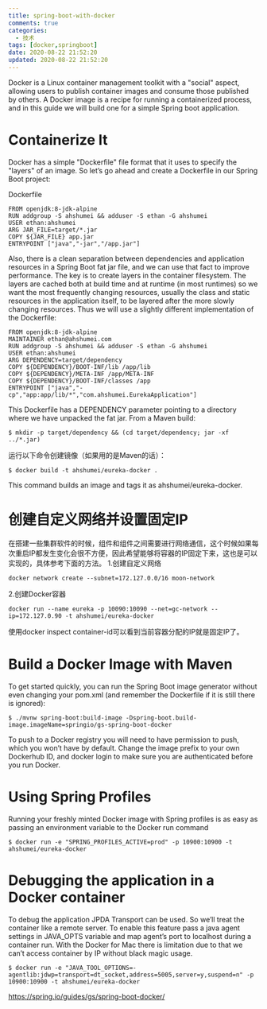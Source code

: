 ```yaml
---
title: spring-boot-with-docker
comments: true
categories:
  - 技术
tags: [docker,springboot]
date: 2020-08-22 21:52:20
updated: 2020-08-22 21:52:20
---
```


Docker is a Linux container management toolkit with a "social" aspect, allowing users to publish container images and consume those published by others. A Docker image is a recipe for running a containerized process, and in this guide we will build one for a simple Spring boot application.

# Containerize It
Docker has a simple "Dockerfile" file format that it uses to specify the "layers" of an image. So let’s go ahead and create a Dockerfile in our Spring Boot project:

Dockerfile
```
FROM openjdk:8-jdk-alpine
RUN addgroup -S ahshumei && adduser -S ethan -G ahshumei
USER ethan:ahshumei
ARG JAR_FILE=target/*.jar
COPY ${JAR_FILE} app.jar
ENTRYPOINT ["java","-jar","/app.jar"]
```

Also, there is a clean separation between dependencies and application resources in a Spring Boot fat jar file, and we can use that fact to improve performance. The key is to create layers in the container filesystem. The layers are cached both at build time and at runtime (in most runtimes) so we want the most frequently changing resources, usually the class and static resources in the application itself, to be layered after the more slowly changing resources. Thus we will use a slightly different implementation of the Dockerfile:
```
FROM openjdk:8-jdk-alpine
MAINTAINER ethan@ahshumei.com
RUN addgroup -S ahshumei && adduser -S ethan -G ahshumei
USER ethan:ahshumei
ARG DEPENDENCY=target/dependency
COPY ${DEPENDENCY}/BOOT-INF/lib /app/lib
COPY ${DEPENDENCY}/META-INF /app/META-INF
COPY ${DEPENDENCY}/BOOT-INF/classes /app
ENTRYPOINT ["java","-cp","app:app/lib/*","com.ahshumei.EurekaApplication"]
```
This Dockerfile has a DEPENDENCY parameter pointing to a directory where we have unpacked the fat jar. From a Maven build:
```
$ mkdir -p target/dependency && (cd target/dependency; jar -xf ../*.jar)
```

运行以下命令创建镜像（如果用的是Maven的话）：
```
$ docker build -t ahshumei/eureka-docker .
```
This command builds an image and tags it as ahshumei/eureka-docker.

# 创建自定义网络并设置固定IP
在搭建一些集群软件的时候，组件和组件之间需要进行网络通信，这个时候如果每次重启IP都发生变化会很不方便，因此希望能够将容器的IP固定下来，这也是可以实现的，具体参考下面的方法。
1.创建自定义网络
```
docker network create --subnet=172.127.0.0/16 moon-network
```
2.创建Docker容器
```
docker run --name eureka -p 10090:10090 --net=gc-network --ip=172.127.0.90 -t ahshumei/eureka-docker
```
使用docker inspect container-id可以看到当前容器分配的IP就是固定IP了。

# Build a Docker Image with Maven
To get started quickly, you can run the Spring Boot image generator without even changing your pom.xml (and remember the Dockerfile if it is still there is ignored):
```
$ ./mvnw spring-boot:build-image -Dspring-boot.build-image.imageName=springio/gs-spring-boot-docker
```
To push to a Docker registry you will need to have permission to push, which you won’t have by default. Change the image prefix to your own Dockerhub ID, and docker login to make sure you are authenticated before you run Docker.

# Using Spring Profiles
Running your freshly minted Docker image with Spring profiles is as easy as passing an environment variable to the Docker run command
```
$ docker run -e "SPRING_PROFILES_ACTIVE=prod" -p 10900:10900 -t ahshumei/eureka-docker
```
# Debugging the application in a Docker container
To debug the application JPDA Transport can be used. So we’ll treat the container like a remote server. To enable this feature pass a java agent settings in JAVA_OPTS variable and map agent’s port to localhost during a container run. With the Docker for Mac there is limitation due to that we can’t access container by IP without black magic usage.
```
$ docker run -e "JAVA_TOOL_OPTIONS=-agentlib:jdwp=transport=dt_socket,address=5005,server=y,suspend=n" -p 10900:10900 -t ahshumei/eureka-docker
```

https://spring.io/guides/gs/spring-boot-docker/
